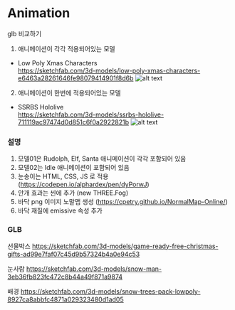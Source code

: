 # Animation

glb 비교하기

1. 애니메이션이 각각 적용되어있는 모델

- Low Poly Xmas Characters  
  https://sketchfab.com/3d-models/low-poly-xmas-characters-e6463a28261646fe98079414901f8d6b
  ![alt text](./img/image-16.png)

2. 애니메이션이 한번에 적용되어있는 모델

- SSRBS Hololive  
  https://sketchfab.com/3d-models/ssrbs-hololive-711119ac97474d0d851c6f0a2922821b
  ![alt text](./img/image-13.png)





### 설명

1. 모델01은 Rudolph, Elf, Santa 애니메이션이 각각 포함되어 있음
2. 모델02는 Idle 애니메이션이 포함되어 있음
3. 눈송이는 HTML, CSS, JS 로 적용(https://codepen.io/alphardex/pen/dyPorwJ)
4. 안개 효과는 씬에 추가 (new THREE.Fog)
5. 바닥 png 이미지 노말맵 생성 (https://cpetry.github.io/NormalMap-Online/)
6. 바닥 재질에 emissive 속성 추가


### GLB

선물박스
https://sketchfab.com/3d-models/game-ready-free-christmas-gifts-ad99e7faf07c45d9b57324b4a0e94c53

눈사람
https://sketchfab.com/3d-models/snow-man-3eb36fb823fc472c8b44a49f871a9874

배경
https://sketchfab.com/3d-models/snow-trees-pack-lowpoly-8927ca8abbfc4871a029323480d1ad05


